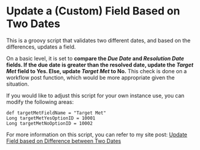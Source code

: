 # Update a (Custom) Field Based on Two Dates

This is a groovy script that validates two different dates, and based on the differences, updates a field.

On a basic level, it is set to **compare the _Due Date_ and _Resolution Date_ fields. If the due date is greater than the resolved date, update the _Target Met_ field to Yes. Else, update _Target Met_ to No.** This check is done on a workflow post function, which would be more appropriate given the situation.

If you would like to adjust this script for your own instance use, you can modify the following areas:

    def targetMetFieldName = "Target Met"
    Long targetMetYesOptionID = 10001
    Long targetMetNoOptionID = 10002
    
For more information on this script, you can refer to my site post: [Update Field based on Difference between Two Dates](http://bit.ly/update-field-dates) 